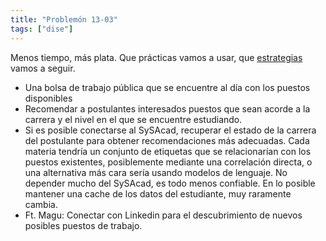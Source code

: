 ```yaml
---
title: "Problemón 13-03"
tags: ["dise"]
---
```

Menos tiempo, más plata. Que prácticas vamos a usar, que [estrategias](#) vamos a seguir.

- Una bolsa de trabajo pública que se encuentre al día con los puestos disponibles
- Recomendar a postulantes interesados puestos que sean acorde a la carrera y el nivel en el que se encuentre estudiando.
- Si es posible conectarse al SySAcad, recuperar el estado de la carrera del postulante para obtener recomendaciones más adecuadas. Cada materia tendría un conjunto de etiquetas que se relacionarían con los puestos existentes, posiblemente mediante una correlación directa, o una alternativa más cara sería usando modelos de lenguaje. No depender mucho del SySAcad, es todo menos confiable. En lo posible mantener una cache de los datos del estudiante, muy raramente cambia.
- Ft. Magu: Conectar con Linkedin para el descubrimiento de nuevos posibles puestos de trabajo.